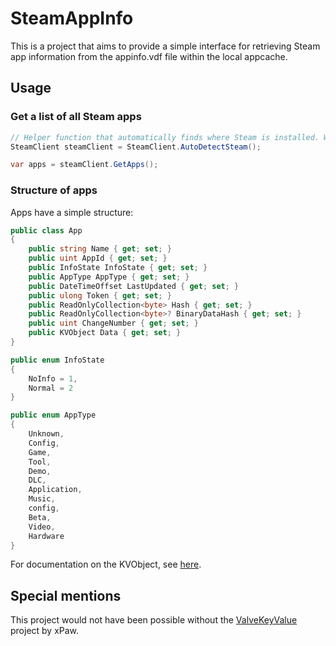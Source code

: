 # SteamAppInfo

This is a project that aims to provide a simple interface for retrieving Steam app information from the appinfo.vdf file within the local appcache.

## Usage

### Get a list of all Steam apps

```csharp
// Helper function that automatically finds where Steam is installed. Works on Windows, Linux and Mac with most standard installs.
SteamClient steamClient = SteamClient.AutoDetectSteam();

var apps = steamClient.GetApps();
```

### Structure of apps

Apps have a simple structure:

```csharp
public class App
{
    public string Name { get; set; }
    public uint AppId { get; set; }
    public InfoState InfoState { get; set; }
    public AppType AppType { get; set; }
    public DateTimeOffset LastUpdated { get; set; }
    public ulong Token { get; set; }
    public ReadOnlyCollection<byte> Hash { get; set; }
    public ReadOnlyCollection<byte>? BinaryDataHash { get; set; }
    public uint ChangeNumber { get; set; }
    public KVObject Data { get; set; }
}
```

```csharp
public enum InfoState
{
    NoInfo = 1,
    Normal = 2
}
```

```csharp
public enum AppType
{
    Unknown,
    Config,
    Game,
    Tool,
    Demo,
    DLC,
    Application,
    Music,
    config,
    Beta,
    Video,
    Hardware
}
```

For documentation on the KVObject, see [here](https://github.com/ValveResourceFormat/ValveKeyValue).

## Special mentions

This project would not have been possible without the [ValveKeyValue](https://github.com/ValveResourceFormat/ValveKeyValue) project by xPaw.